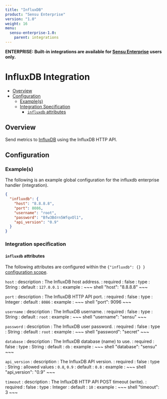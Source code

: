 ```yaml
---
title: "InfluxDB"
product: "Sensu Enterprise"
version: "1.0"
weight: 16
menu:
  sensu-enterprise-1.0:
    parent: integrations
---
```

**ENTERPRISE: Built-in integrations are available for [Sensu Enterprise][1]
users only.**

# InfluxDB Integration

- [Overview](#overview)
- [Configuration](#configuration)
  - [Example(s)](#examples)
  - [Integration Specification](#integration-specification)
    - [`influxdb` attributes](#influxdb-attributes)

## Overview

Send metrics to [InfluxDB][2] using the InfluxDB HTTP API.

## Configuration

### Example(s)

The following is an example global configuration for the influxdb enterprise
handler (integration).

~~~ json
{
  "influxdb": {
    "host": "8.8.8.8",
    "port": 8086,
    "username": "root",
    "password": "Bfw3Bdrn5WfqvOl1",
    "api_version": "0.9"
  }
}
~~~

### Integration specification

#### `influxdb` attributes

The following attributes are configured within the `{"influxdb": {} }`
[configuration scope][3].

`host`
: description
  : The InfluxDB host address.
: required
  : false
: type
  : String
: default
  : `127.0.0.1`
: example
  : ~~~ shell
    "host": "8.8.8.8"
    ~~~

`port`
: description
  : The InfluxDB HTTP API port.
: required
  : false
: type
  : Integer
: default
  : `8086`
: example
  : ~~~ shell
    "port": 9096
    ~~~

`username`
: description
  : The InfluxDB username.
: required
  : false
: type
  : String
: default
  : `root`
: example
  : ~~~ shell
    "username": "sensu"
    ~~~

`password`
: description
  : The InfluxDB user password.
: required
  : false
: type
  : String
: default
  : `root`
: example
  : ~~~ shell
    "password": "secret"
    ~~~

`database`
: description
  : The InfluxDB database (name) to use.
: required
  : false
: type
  : String
: default
  : `db`
: example
  : ~~~ shell
    "database": "sensu"
    ~~~

`api_version`
: description
  : The InfluxDB API version.
: required
  : false
: type
  : String
: allowed values
  : `0.8`, `0.9`
: default
  : `0.8`
: example
  : ~~~ shell
    "api_version": "0.9"
    ~~~

`timeout`
: description
  : The InfluxDB HTTP API POST timeout (write).
: required
  : false
: type
  : Integer
: default
  : `10`
: example
  : ~~~ shell
    "timeout": 3
    ~~~


[1]:  /enterprise
[2]:  https://influxdata.com?ref=sensu-enterprise
[3]:  ../../reference/configuration.html#configuration-scopes
